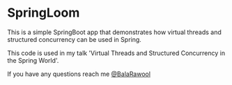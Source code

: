 # SpringLoom

This is a simple SpringBoot app that demonstrates how virtual threads and structured concurrency can be used in Spring.

This code is used in my talk 'Virtual Threads and Structured Concurrency in the Spring World'.

If you have any questions reach me [@BalaRawool](https://twitter.com/BalaRawool)
